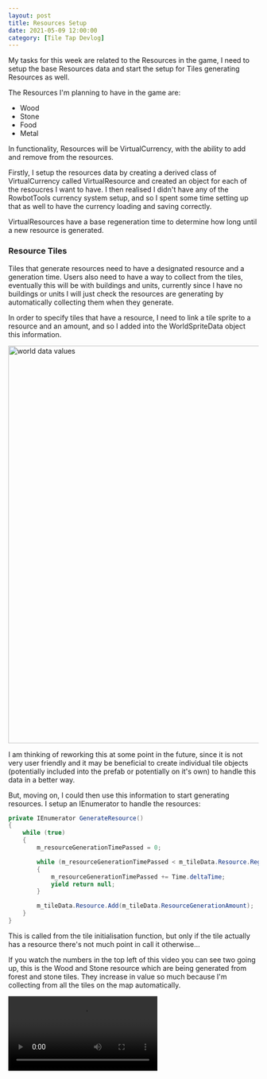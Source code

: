 ```yaml
---
layout: post
title: Resources Setup
date: 2021-05-09 12:00:00
category: [Tile Tap Devlog]
---
```


My tasks for this week are related to the Resources in the game, I need to setup the base Resources data and start the setup for Tiles generating Resources as well.

The Resources I'm planning to have in the game are:
* Wood
* Stone
* Food
* Metal


In functionality, Resources will be VirtualCurrency, with the ability to add and remove from the resources.

Firstly, I setup the resources data by creating a derived class of VirtualCurrency called VirtualResource and created an object for each of the resoucres I want to have. I then realised I didn't have any of the RowbotTools currency system setup, and so I spent some time setting up that as well to have the currency loading and saving correctly.

VirtualResources have a base regeneration time to determine how long until a new resource is generated.

<h3>Resource Tiles</h3>
Tiles that generate resources need to have a designated resource and a generation time. Users also need to have a way to collect from the tiles, eventually this will be with buildings and units, currently since I have no buildings or units I will just check the resources are generating by automatically collecting them when they generate.

In order to specify tiles that have a resource, I need to link a tile sprite to a resource and an amount, and so I added into the WorldSpriteData object this information.

<img src="{{ site.baseurl }}/assets/blog/TileTap2/resources-sprite-data.png" alt="world data values" style="width: 800px;"/>

I am thinking of reworking this at some point in the future, since it is not very user friendly and it may be beneficial to create individual tile objects (potentially included into the prefab or potentially on it's own) to handle this data in a better way.

But, moving on, I could then use this information to start generating resources. I setup an IEnumerator to handle the resources:

```c#
private IEnumerator GenerateResource()
{
    while (true)
    {
        m_resourceGenerationTimePassed = 0;

        while (m_resourceGenerationTimePassed < m_tileData.Resource.RegenerationTime)
        {
            m_resourceGenerationTimePassed += Time.deltaTime;
            yield return null;
        }

        m_tileData.Resource.Add(m_tileData.ResourceGenerationAmount);
    }
}
```

This is called from the tile initialisation function, but only if the tile actually has a resource there's not much point in call it otherwise...

If you watch the numbers in the top left of this video you can see two going up, this is the Wood and Stone resource which are being generated from forest and stone tiles. They increase in value so much because I'm collecting from all the tiles on the map automatically.

<video controls>
  <source src="{{ site.baseurl }}/assets/blog/TileTap2/resource-generation-video.mp4" type="video/mp4">
</video>